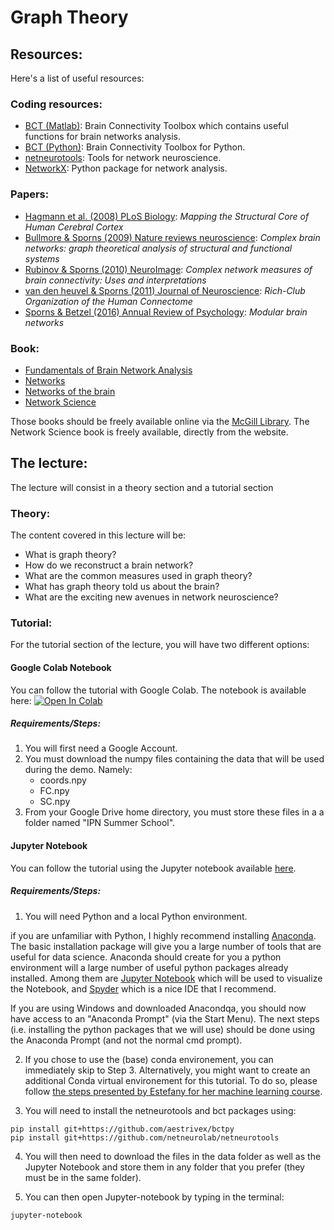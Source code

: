 # Graph Theory

## Resources:
Here's a list of useful resources:

### Coding resources:
* [BCT (Matlab)](https://sites.google.com/site/bctnet/): Brain Connectivity Toolbox which contains useful functions for brain networks analysis.
* [BCT (Python)](https://github.com/aestrivex/bctpy): Brain Connectivity Toolbox for Python.
* [netneurotools](https://netneurotools.readthedocs.io/en/latest/): Tools for network neuroscience.
* [NetworkX](https://networkx.org/): Python package for network analysis.

### Papers:
* [Hagmann et al. (2008) PLoS Biology](https://doi.org/10.1371/journal.pbio.0060159): *Mapping the Structural Core of Human Cerebral Cortex*
* [Bullmore & Sporns (2009) Nature reviews neuroscience](https://doi.org/10.1038/nrn2575): *Complex brain networks: graph theoretical analysis of structural and functional systems*
* [Rubinov & Sporns (2010) NeuroImage](https://doi.org/10.1016/j.neuroimage.2009.10.003): *Complex network measures of brain connectivity: Uses and interpretations*
* [van den heuvel & Sporns (2011) Journal of Neuroscience](https://doi.org/10.1523/JNEUROSCI.3539-11.2011): *Rich-Club Organization of the Human Connectome*
* [Sporns & Betzel (2016) Annual Review of Psychology](https://doi.org/10.1146/annurev-psych-122414-033634): *Modular brain networks*

### Book:
* [Fundamentals of Brain Network Analysis](https://www.sciencedirect.com/book/9780124079083/fundamentals-of-brain-network-analysis)
* [Networks](https://global.oup.com/academic/product/networks-9780198805090?cc=ca&lang=en&)
* [Networks of the brain](https://mitpress.mit.edu/books/networks-brain)
* [Network Science](http://networksciencebook.com/)

Those books should be freely available online via the [McGill Library](https://www.mcgill.ca/library/). The Network Science book is freely available, directly from the website.

## The lecture:

The lecture will consist in a theory section and a tutorial section

### Theory:
The content covered in this lecture will be:

* What is graph theory?
* How do we reconstruct a brain network?
* What are the common measures used in graph theory?
* What has graph theory told us about the brain?
* What are the exciting new avenues in network neuroscience?

### Tutorial:
For the tutorial section of the lecture, you will have two different options:

#### Google Colab Notebook

You can follow the tutorial with Google Colab. The notebook is available here: [![Open In Colab](https://colab.research.google.com/assets/colab-badge.svg)](https://colab.research.google.com/github/netneurolab/ipn-summer-school/blob/main/lectures/2021-06-30/10-12/graph_theory_tutorial_colab.ipynb)

##### Requirements/Steps:

1. You will first need a Google Account.
2. You must download the numpy files containing the data that will be used during the demo. Namely:
    * coords.npy
    * FC.npy
    * SC.npy
3. From your Google Drive home directory, you must store these files in a a folder named "IPN Summer School".

#### Jupyter Notebook

You can follow the tutorial using the Jupyter notebook available [here]().

##### Requirements/Steps:

1. You will need Python and a local Python environment.

if you are unfamiliar with Python, I highly recommend installing [Anaconda](https://www.anaconda.com/). The basic installation package will give you a large number of tools that are useful for data science. Anaconda should create for you a python environment will a large number of useful python packages already installed. Among them are [Jupyter Notebook](https://jupyter.org/index.html) which will be used to visualize the Notebook, and [Spyder](https://www.spyder-ide.org/) which is a nice IDE that I recommend.

If you are using Windows and downloaded Anacondqa, you should now have access to an "Anaconda Prompt" (via the Start Menu). The next steps (i.e. installing the python packages that we will use) should be done using the Anaconda Prompt (and not the normal cmd prompt).

2. If you chose to use the (base) conda environement, you can immediately skip to Step 3. Alternatively, you might want to create an additional Conda virtual environement for this tutorial. To do so, please follow  [the steps presented by Estefany for her machine learning course](https://github.com/netneurolab/ipn-summer-school/tree/main/lectures/2021-06-29/13-15).

3. You will need to install the netneurotools and bct packages using:

```
pip install git+https://github.com/aestrivex/bctpy
pip install git+https://github.com/netneurolab/netneurotools
```

4. You will then need to download the files in the data folder as well as the Jupyter Notebook and store them in any folder that you prefer (they must be in the same folder).

5. You can then open Jupyter-notebook by typing in the terminal:

```
jupyter-notebook
```
